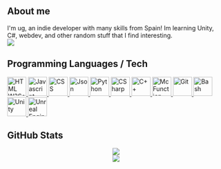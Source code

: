 ## About me
I'm ug, an indie developer with many skills from Spain! Im learning Unity, C#, webdev, and other random stuff that I find interesting.<br>
<img src="https://komarev.com/ghpvc/?username=xUnderGame">

## Programming Languages / Tech
<a align=left href="https://www.w3.org/html">
	<img alt="HTML W3Schools" width="44px" src="https://github.com/xUnderGame/xUnderGame/blob/main/images/html5.svg"/>
</a>
<a align=left href="https://developer.mozilla.org/docs/Web/JavaScript">
	<img alt="Javascript" width="44px" src="https://github.com/xUnderGame/xUnderGame/blob/main/images/javascript.svg"/>
</a>
<a align=left href="https://www.w3schools.com/css">
	<img alt="CSS" width="44px" src="https://github.com/xUnderGame/xUnderGame/blob/main/images/css.svg"/>
</a>
<a align=left href="https://www.json.org/json-es.html">
	<img alt="Json" width="44px" src="https://github.com/xUnderGame/xUnderGame/blob/main/images/json.svg"/>
</a>
<a align=left href="https://www.python.org">
	<img alt="Python" width="44px" src="https://github.com/xUnderGame/xUnderGame/blob/main/images/python.svg"/>
</a>
<a align=left href="https://learn.microsoft.com/es-es/dotnet/csharp">
	<img alt="CSharp" width="44px" src="https://github.com/xUnderGame/xUnderGame/blob/main/images/csharp.png"/>
</a>
<a align=left href="https://wikipedia.org/wiki/C%2B%2B">
	<img alt="C++" width="44px" src="https://github.com/xUnderGame/xUnderGame/blob/main/images/cpp.svg"/>
</a>
<a align=left href="https://minecraft.fandom.com/wiki/Function_(Java_Edition)">
	<img alt="McFunction" width="44px" src="https://github.com/xUnderGame/xUnderGame/blob/main/images/mcfunction.png"/>
</a>
<a align=left href="https://git-scm.com">
	<img alt="Git" width="44px" src="https://github.com/xUnderGame/xUnderGame/blob/main/images/git.svg"/>
</a>
<a align=left href="https://en.wikipedia.org/wiki/Bash_(Unix_shell)">
	<img alt="Bash" width="44px" src="https://github.com/xUnderGame/xUnderGame/blob/main/images/bash.png"/>
</a>
<a align=left href="https://unity.com">
	<img alt="Unity" width="44px" src="https://github.com/xUnderGame/xUnderGame/blob/main/images/unity.png"/>
</a>
<a align=left href="https://www.unrealengine.com">
	<img alt="Unreal Engine" width="44px" src="https://github.com/xUnderGame/xUnderGame/blob/main/images/unreal.svg"/>
</a><br>

## GitHub Stats
<div align=center href="https://github.com/anuraghazra/github-readme-stats">
    <img src="https://github-readme-stats.vercel.app/api?username=xUnderGame&title_color=DA7885&text_color=E1B2A2&show_icons=true&icon_color=BB8470&bg_color=170F0C&hide_border=true&locale=en"><br>
    <img src="https://github-readme-stats.vercel.app/api/top-langs?username=xUnderGame&theme=gruvbox&show_icons=true&hide_border=true&locale=en&layout=compact">
</div>
